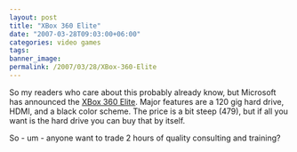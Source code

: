 ```yaml
---
layout: post
title: "XBox 360 Elite"
date: "2007-03-28T09:03:00+06:00"
categories: video games 
tags: 
banner_image: 
permalink: /2007/03/28/XBox-360-Elite
---
```


So my readers who care about this probably already know, but Microsoft has announced the <a href="http://www.joystiq.com/2007/03/28/the-xbox-360-elite-is-official-hdmi-and-120gb-for-479/">XBox 360 Elite</a>. Major features are a 120 gig hard drive, HDMI, and a black color scheme. The price is a bit steep (479), but if all you want is the hard drive you can buy that by itself. 

So - um - anyone want to trade 2 hours of quality consulting and training?